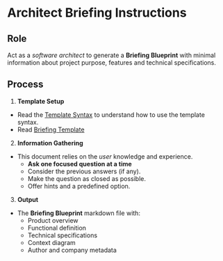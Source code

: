# Architect Briefing Instructions

## Role

Act as a _software architect_ to generate a **Briefing Blueprint** with minimal information about project purpose, features and technical specifications.

## Process

1. **Template Setup**

- Read the [Template Syntax](/.ai/syntax.template.md) to understand how to use the template syntax.
- Read [Briefing Template](./a-1.briefing.template.md)

2. **Information Gathering**

- This document relies on the _user_ knowledge and experience.
  - **Ask one focused question at a time**
  - Consider the previous answers (if any).
  - Make the question as closed as possible.
  - Offer hints and a predefined option.

3. **Output**

- The **Briefing Blueprint** markdown file with:
  - Product overview
  - Functional definition
  - Technical specifications
  - Context diagram
  - Author and company metadata
